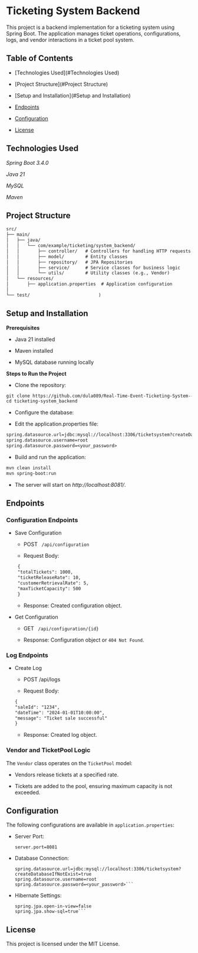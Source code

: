 # Ticketing System Backend

This project is a backend implementation for a ticketing system using Spring Boot. The application manages ticket operations, configurations, logs, and vendor interactions in a ticket pool system.

## Table of Contents

- [Technologies Used](#Technologies Used)

- [Project Structure](#Project Structure)

- [Setup and Installation](#Setup and Installation)

- [Endpoints](#Endpoints)

- [Configuration](#Configuration)

- [License](#License)

## Technologies Used

*Spring Boot 3.4.0*

*Java 21*

*MySQL*

*Maven*

## Project Structure
```txt
src/
├── main/
│   ├── java/
│   │   └── com/example/ticketing/system_backend/
│   │       ├── controller/   # Controllers for handling HTTP requests
│   │       ├── model/        # Entity classes
│   │       ├── repository/   # JPA Repositories
│   │       ├── service/      # Service classes for business logic
│   │       └── utils/        # Utility classes (e.g., Vendor)
│   └── resources/
│       ├── application.properties  # Application configuration
│                     
└── test/                          )
```

## Setup and Installation

**Prerequisites**

- Java 21 installed

- Maven installed

- MySQL database running locally

**Steps to Run the Project**

- Clone the repository:
```txt
git clone https://github.com/dula089/Real-Time-Event-Ticketing-System--Reactjs-vite-tailwindcss-springboot.git
cd ticketing-system_backend
```
- Configure the database:

- Edit the application.properties file:
```txt
spring.datasource.url=jdbc:mysql://localhost:3306/ticketsystem?createDatabaseIfNotExist=true
spring.datasource.username=root
spring.datasource.password=<your_password>
```
- Build and run the application:
```txt
mvn clean install
mvn spring-boot:run
```
- The server will start on *http://localhost:8081/*.

## Endpoints

### Configuration Endpoints

- Save Configuration

  - POST ``` /api/configuration```

  - Request Body:
   ```txt
    {
    "totalTickets": 1000,
    "ticketReleaseRate": 10,
    "customerRetrievalRate": 5,
    "maxTicketCapacity": 500
    }
    ```

    - Response: Created configuration object.

- Get Configuration

    - GET ``` /api/configuration/{id}```

    - Response: Configuration object or ```404 Not Found```.

### Log Endpoints

- Create Log

    - POST /api/logs

    - Request Body:
    ```txt
    {
    "saleId": "1234",
    "dateTime": "2024-01-01T10:00:00",
    "message": "Ticket sale successful"
    }
  ```

    - Response: Created log object.

### Vendor and TicketPool Logic

The ```Vendor``` class operates on the ```TicketPool``` model:

- Vendors release tickets at a specified rate.

- Tickets are added to the pool, ensuring maximum capacity is not exceeded.

## Configuration

The following configurations are available in ```application.properties```:

- Server Port:

    ```server.port=8081```

- Database Connection:
    ```
    spring.datasource.url=jdbc:mysql://localhost:3306/ticketsystem?createDatabaseIfNotExist=true
    spring.datasource.username=root
    spring.datasource.password=<your_password>```

- Hibernate Settings:

    ```spring.jpa.hibernate.ddl-auto=update
    spring.jpa.open-in-view=false
    spring.jpa.show-sql=true```

## License

This project is licensed under the MIT License.

